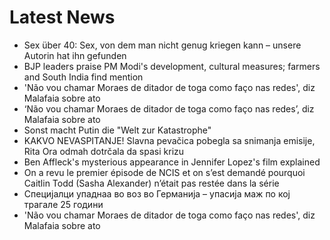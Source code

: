 # Latest News
-  Sex über 40: Sex, von dem man nicht genug kriegen kann – unsere Autorin hat ihn gefunden
-  BJP leaders praise PM Modi's development, cultural measures; farmers and South India find mention
-  'Não vou chamar Moraes de ditador de toga como faço nas redes', diz Malafaia sobre ato
-  ‘Não vou chamar Moraes de ditador de toga como faço nas redes’, diz Malafaia sobre ato
-  Sonst macht Putin die "Welt zur Katastrophe"
-  KAKVO NEVASPITANJE! Slavna pevačica pobegla sa snimanja emisije, Rita Ora odmah dotrčala da spasi krizu
-  Ben Affleck's mysterious appearance in Jennifer Lopez's film explained
-  On a revu le premier épisode de NCIS et on s’est demandé pourquoi Caitlin Todd (Sasha Alexander) n’était pas restée dans la série
-  Специјалци упаднаа во воз во Германија – упасија маж по кој трагале 25 години
-  'Não vou chamar Moraes de ditador de toga como faço nas redes', diz Malafaia sobre ato
